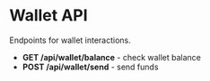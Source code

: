 # Wallet API

Endpoints for wallet interactions.

- **GET /api/wallet/balance** - check wallet balance
- **POST /api/wallet/send** - send funds
